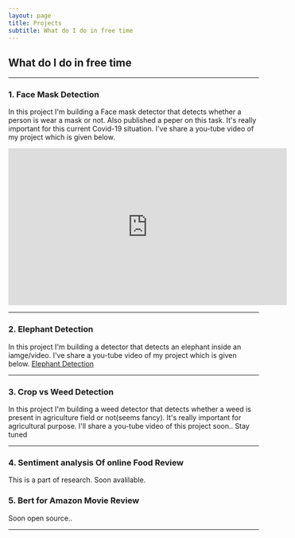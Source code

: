 ```yaml
---
layout: page
title: Projects
subtitle: What do I do in free time
---
```

## What do I do in free time
***
### 1. Face Mask Detection
In this project I'm building a Face mask detector that detects whether a person is wear a mask or not. Also published a peper on this task. It's really important for this current Covid-19 situation. I've share a you-tube video of my project which is given below.

<iframe width="560" height="315" src="https://www.youtube.com/watch?v=k8OkplzCxQU" frameborder="0"></iframe>

***
### 2. Elephant Detection
In this project I'm building a detector that detects an elephant inside an iamge/video. I've share a you-tube video of my project which is given below.
[Elephant Detection](https://www.youtube.com/watch?v=svvll0v9b8I)
***
### 3. Crop vs Weed Detection 
In this project I'm building a weed detector that detects whether a weed is present in agriculture field or not(seems fancy). It's really important for agricultural purpose. I'll share a you-tube video of this project soon.. Stay tuned
***
### 4. Sentiment analysis Of online Food Review
This is a part of research. Soon avalilable.
### 5. Bert for Amazon Movie Review
Soon open source.. 
***

